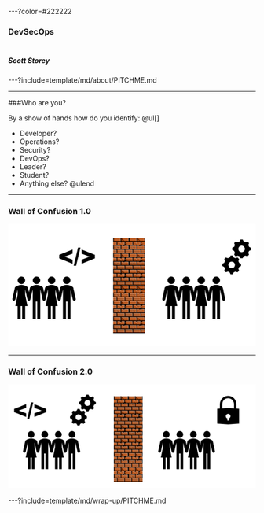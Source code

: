 ---?color=#222222

### DevSecOps<br><br>
##### Scott Storey<br>

---?include=template/md/about/PITCHME.md

---
###Who are you?

By a show of hands how do you identify:
@ul[]
- Developer?
- Operations?
- Security?
- DevOps?
- Leader?
- Student?
- Anything else?
@ulend

---
### Wall of Confusion 1.0
![Wall of Confusion 1.0](template/img/wallofconfusion1.png)

---
### Wall of Confusion 2.0
![Wall of Confusion 2.0](template/img/wallofconfusion2.png)


---?include=template/md/wrap-up/PITCHME.md
